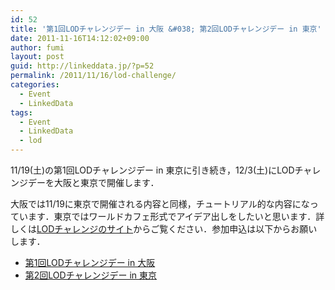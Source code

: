 ```yaml
---
id: 52
title: '第1回LODチャレンジデー in 大阪 &#038; 第2回LODチャレンジデー in 東京'
date: 2011-11-16T14:12:02+09:00
author: fumi
layout: post
guid: http://linkeddata.jp/?p=52
permalink: /2011/11/16/lod-challenge/
categories:
  - Event
  - LinkedData
tags:
  - Event
  - LinkedData
  - lod
---
```

<!-- Facebook Like Button v1.9.6 BEGIN [http://blog.bottomlessinc.com] -->

<!-- Facebook Like Button END -->

<div class="twitterbutton" style="float: left; padding-right: 5px;">
  <a href="http://twitter.com/share" class="twitter-share-button" data-count="horizontal" data-text="第1回LODチャレンジデー in 大阪 &#038; 第2回LODチャレンジデー..." data-via="" data-url="https://linkeddata.jp/2011/11/16/lod-challenge/" data-lang="en" data-related="DolcePixel:We make beautiful and sweet WordPress Themes"></a>
</div>

11/19(土)の第1回LODチャレンジデー in 東京に引き続き，12/3(土)にLODチャレンジデーを大阪と東京で開催します．

大阪では11/19に東京で開催される内容と同様，チュートリアル的な内容になっています．東京ではワールドカフェ形式でアイデア出しをしたいと思います．詳しくは[LODチャレンジのサイト](http://lod.sfc.keio.ac.jp/challenge2011/)からご覧ください．参加申込は以下からお願いします．

  * [第1回LODチャレンジデー in 大阪](http://kokucheese.com/event/index/21422/)
  * [第2回LODチャレンジデー in 東京](http://kokucheese.com/event/index/21801/)